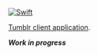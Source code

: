 [![Swift](https://github.com/janodevorg/MyTumblrApp/actions/workflows/swift.yml/badge.svg)](https://github.com/janodevorg/MyTumblrApp/actions/workflows/swift.yml)

[Tumblr client application](https://janodevorg.github.io/MyTumblrApp/documentation/mytumblrapp/).

**_Work in progress_**
